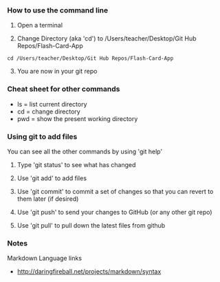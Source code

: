 ### How to use the command line

1. Open a terminal

2. Change Directory (aka 'cd') to /Users/teacher/Desktop/Git Hub Repos/Flash-Card-App

```
cd /Users/teacher/Desktop/Git Hub Repos/Flash-Card-App
```

3. You are now in your git repo


### Cheat sheet for other commands

- ls = list current directory
- cd = change directory
- pwd = show the present working directory


### Using git to add files

You can see all the other commands by using 'git help'

1. Type 'git status' to see what has changed

2. Use 'git add' to add files

3. Use 'git commit' to commit a set of changes so that you can revert to them later (if desired)

4. Use 'git push' to send your changes to GitHub (or any other git repo)

5. Use 'git pull' to pull down the latest files from github

### Notes

Markdown Language links 
* http://daringfireball.net/projects/markdown/syntax

